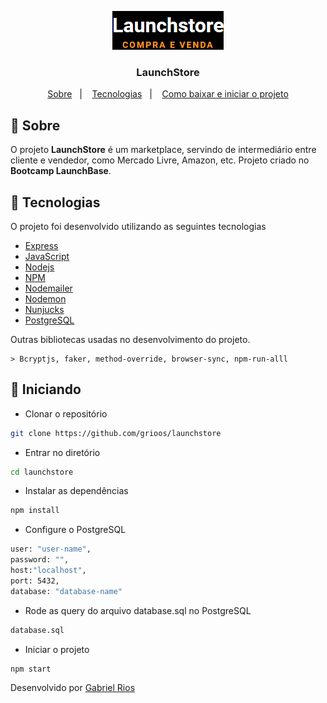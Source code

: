 <p align="center">
    <img src="/assets/logo.png" alt="Logo">
    <h3 align="center">LaunchStore</h3>
</p>

<p align="center">
  <a href="#bookmark-sobre">Sobre</a>&nbsp;&nbsp;&nbsp;|&nbsp;&nbsp;&nbsp;
  <a href="#rocket-tecnologias">Tecnologias</a>&nbsp;&nbsp;&nbsp;|&nbsp;&nbsp;&nbsp;
  <a href="#open_file_folder-Como baixar e iniciar o projet">Como baixar e iniciar o projeto</a>
</p>

<!-- <h1 align="center">
    <img src="/github/gym-manager.gif" height="50%">
</h1> -->


## :bookmark: Sobre

O projeto **LaunchStore** é um marketplace, servindo de intermediário entre cliente e vendedor, como Mercado Livre, Amazon, etc. Projeto criado no **Bootcamp LaunchBase**.


## :rocket: Tecnologias

O projeto foi desenvolvido utilizando as seguintes tecnologias

- [Express](https://expressjs.com/pt-br/)
- [JavaScript](https://www.javascript.com/)
- [Nodejs](https://nodejs.org/en/)
- [NPM](https://www.npmjs.com/)
- [Nodemailer](https://nodemailer.com/about/)
- [Nodemon](https://nodemon.io/)
- [Nunjucks](https://mozilla.github.io/nunjucks/)
- [PostgreSQL](https://www.postgresql.org/)

Outras bibliotecas usadas no desenvolvimento do projeto.

    > Bcryptjs, faker, method-override, browser-sync, npm-run-alll

## :open_file_folder: Iniciando

- Clonar o repositório
```bash
git clone https://github.com/grioos/launchstore
```

- Entrar no diretório
```bash
cd launchstore
```

- Instalar as dependências
```bash
npm install
```

- Configure o PostgreSQL
```bash
user: "user-name",
password: "",
host:"localhost",
port: 5432,
database: "database-name"
```

- Rode as query do arquivo database.sql no PostgreSQL
```bash
database.sql
```

- Iniciar o projeto
```bash
npm start
```

Desenvolvido por [Gabriel Rios](https://www.linkedin.com/in/grioos/)
